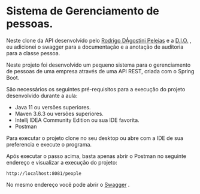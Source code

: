 # Sistema de Gerenciamento de pessoas.

Neste clone da API desenvolvido pelo [Rodrigo DÁgostini Peleias](https://www.linkedin.com/in/rodrigopeleias) e a [D.I.O.](https://digitalinnovation.one/) , eu adicionei o swagger para a documentação e a anotação de auditoria para a classe pessoa. 

Neste projeto foi desenvolvido um pequeno sistema para o gerenciamento de pessoas de uma empresa através de uma API REST, criada com o Spring Boot.

São necessários os seguintes pré-requisitos para a execução do projeto desenvolvido durante a aula:

* Java 11 ou versões superiores.
* Maven 3.6.3 ou versões superiores.
* Intellj IDEA Community Edition ou sua IDE favorita.
* Postman

Para executar o projeto clone no seu desktop ou abre com a IDE de sua preferencia e execute o programa.

Após executar o passo acima, basta apenas abrir o Postman no seguinte endereço e visualizar a execução do projeto:

```
http://localhost:8081/people
```

No mesmo endereço você pode abrir o [Swagger](http://localhost:8081/swagger-ui.html#/) .
